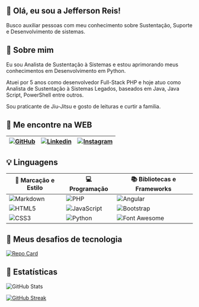 ## 👋 Olá, eu sou a Jefferson Reis! 
Busco auxiliar pessoas com meu conhecimento sobre Sustentação, Suporte e Desenvolvimento de sistemas.


## 🚀 Sobre mim
Eu sou Analista de Sustentação à Sistemas e estou aprimorando meus conhecimentos em Desenvolvimento em Python.

Atuei por 5 anos como desenvolvedor Full-Stack PHP e hoje atuo como Analista de Sustentação à Sistemas Legados, baseados em Java, Java Script, PowerShell entre outros.

Sou praticante de Jiu-Jitsu e gosto de leituras e curtir a familia.


## 🎯 Me encontre na WEB 

| [![GitHub](https://img.shields.io/badge/GitHub-ec63a1?style=for-the-badge&logo=github&logoColor=fff&color=000)](https://github.com/jeffersonreislima) | [![Linkedin](https://img.shields.io/badge/Linkedin-ec63a1?style=for-the-badge&logo=linkedin&logoColor=fff&color=blue)](https://www.linkedin.com/in/jeferson-m-reis/) | [![Instagram](https://img.shields.io/badge/Instagram-ec63a1?style=for-the-badge&logo=instagram&logoColor=fff&color=bc2a8d)](https://www.instagram.com/https.dev_jreis) |
|-----------------------------------|------------------------------|----------------------------|

## 💡 Linguagens 

| 📝 Marcação e Estilo | 💻 Programação | 📚 Bibliotecas e Frameworks |
|-----------------------------------|------------------------------|----------------------------|
| ![Markdown](https://img.shields.io/badge/Markdown-000?style=for-the-badge&logo=markdown) | ![PHP](https://img.shields.io/badge/PHP-000?style=for-the-badge&logo=php) | ![Angular](https://img.shields.io/badge/Angular-000?style=for-the-badge&logo=angular) | 
|![HTML5](https://img.shields.io/badge/HTML5-000?style=for-the-badge&logo=html5)|![JavaScript](https://img.shields.io/badge/JavaScript-000?style=for-the-badge&logo=javascript)|![Bootstrap](https://img.shields.io/badge/Bootstrap-000?style=for-the-badge&logo=bootstrap)|
|![CSS3](https://img.shields.io/badge/CSS3-000?style=for-the-badge&logo=css3)|![Python](https://img.shields.io/badge/Python-000?style=for-the-badge&logo=python)|![Font Awesome](https://img.shields.io/badge/FontAwesome-000?style=for-the-badge&logo=FontAwesome)|

## 📌 Meus desafios de tecnologia

[![Repo Card](https://github-readme-stats.vercel.app/api/pin/?username=jeffersonreislima&repo=dio-lab-open-source&bg_color=000&border_color=30A3DC&show_icons=true&icon_color=30A3DC&title_color=E94D5F&text_color=FFF)](https://github.com/jeffersonreislima/dio-lab-open-source)

## 🏴 Estatísticas
![GitHub Stats](https://github-readme-stats.vercel.app/api?username=jeffersonreislima&theme=transparent&bg_color=000&border_color=30A3DC&show_icons=true&icon_color=30A3DC&title_color=E94D5F&text_color=FFF)

[![GitHub Streak](https://streak-stats.demolab.com/?user=jeffersonreislima&theme=bear&background=000&border=30A3DC&dates=FFF)](https://git.io/streak-stats)